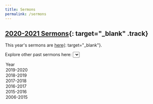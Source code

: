 ```yaml
---
title: Sermons
permalink: /sermons
---
```


## [2020-2021 Sermons](https://drive.google.com/drive/folders/1VbpgRiwRp62rcGCBgfps8QxgeXdNEA-E?usp=sharing){: target="_blank" .track}
This year's sermons are [here](https://drive.google.com/drive/folders/1VbpgRiwRp62rcGCBgfps8QxgeXdNEA-E?usp=sharing){: target="_blank"}.

Explore other past sermons here: <select class="track" id="sermon-select" onchange="var win = window.open(this.value, '_blank');win.focus();">
  <option value="">Year</option>
  <option value="https://drive.google.com/drive/folders/17PX28AS7R3w7N_HvzS2rLdqJblmKCdB4?usp=sharing">2019-2020</option>
  <option value="https://drive.google.com/drive/folders/14f5DCto15wWOwTUs2fk5yI781BScsXrz?usp=sharing">2018-2019</option>
  <option value="https://drive.google.com/drive/folders/1wX12PONUg6kzthb0JvQ1WWjJSasyJe6T?usp=sharing">2017-2018</option>
  <option value="https://drive.google.com/drive/folders/0BwMAQeEL2MGmcHJRRjlDQ1djeXM?usp=sharing">2016-2017</option>
  <option value="https://drive.google.com/drive/folders/0B1E900PLmz0sMF90blAzT3dUZ2s?usp=sharing">2015-2016</option>
  <option value="https://drive.google.com/drive/folders/0B1E900PLmz0sa0FLV25hZW9xekk?usp=sharing">2006-2015</option>
</select>
